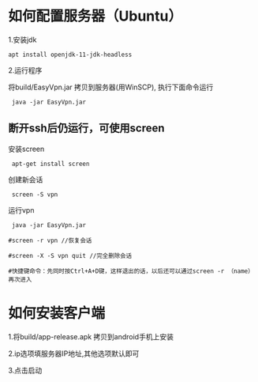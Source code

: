 # 如何配置服务器（Ubuntu）

1.安装jdk
```  
apt install openjdk-11-jdk-headless
```  
2.运行程序
 
 将build/EasyVpn.jar 拷贝到服务器(用WinSCP), 执行下面命令运行
```  
 java -jar EasyVpn.jar
```  

## 断开ssh后仍运行，可使用screen

 安装screen
 ```  
  apt-get install screen
 ```  
 创建新会话
 ```  
  screen -S vpn
 ```  
 运行vpn
 ```  
  java -jar EasyVpn.jar

#screen -r vpn //恢复会话

#screen -X -S vpn quit //完全删除会话

#快捷键命令：先同时按Ctrl+A+D键，这样退出的话，以后还可以通过screen -r （name）再次进入
```  


# 如何安装客户端

1.将build/app-release.apk 拷贝到android手机上安装

2.ip选项填服务器IP地址,其他选项默认即可

3.点击启动
